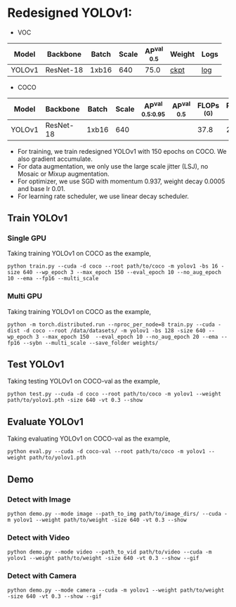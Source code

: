 # Redesigned YOLOv1:

- VOC

| Model  |  Backbone  | Batch | Scale | AP<sup>val<br>0.5 | Weight |  Logs  |
|--------|------------|-------|-------|-------------------|--------|--------|
| YOLOv1 | ResNet-18  | 1xb16 |  640  |       75.0        | [ckpt](https://github.com/yjh0410/YOLO-Tutorial-v2/releases/download/yolo_tutorial_ckpt/yolov1_r18_voc.pth) | [log](https://github.com/yjh0410/YOLO-Tutorial-v2/releases/download/yolo_tutorial_ckpt/YOLOv1-R18-VOC.txt) |

- COCO

| Model  |  Backbone  | Batch | Scale | AP<sup>val<br>0.5:0.95 | AP<sup>val<br>0.5 | FLOPs<br><sup>(G) | Params<br><sup>(M) | Weight |
|--------|------------|-------|-------|------------------------|-------------------|-------------------|--------------------|--------|
| YOLOv1 | ResNet-18  | 1xb16 |  640  |                    |               |   37.8            |   21.3             | [ckpt](https://github.com/yjh0410/RT-ODLab/releases/download/yolo_tutorial_ckpt/yolov1_coco.pth) |

- For training, we train redesigned YOLOv1 with 150 epochs on COCO. We also gradient accumulate.
- For data augmentation, we only use the large scale jitter (LSJ), no Mosaic or Mixup augmentation.
- For optimizer, we use SGD with momentum 0.937, weight decay 0.0005 and base lr 0.01.
- For learning rate scheduler, we use linear decay scheduler.


## Train YOLOv1
### Single GPU
Taking training YOLOv1 on COCO as the example,
```Shell
python train.py --cuda -d coco --root path/to/coco -m yolov1 -bs 16 -size 640 --wp_epoch 3 --max_epoch 150 --eval_epoch 10 --no_aug_epoch 10 --ema --fp16 --multi_scale 
```

### Multi GPU
Taking training YOLOv1 on COCO as the example,
```Shell
python -m torch.distributed.run --nproc_per_node=8 train.py --cuda -dist -d coco --root /data/datasets/ -m yolov1 -bs 128 -size 640 --wp_epoch 3 --max_epoch 150  --eval_epoch 10 --no_aug_epoch 20 --ema --fp16 --sybn --multi_scale --save_folder weights/ 
```

## Test YOLOv1
Taking testing YOLOv1 on COCO-val as the example,
```Shell
python test.py --cuda -d coco --root path/to/coco -m yolov1 --weight path/to/yolov1.pth -size 640 -vt 0.3 --show 
```

## Evaluate YOLOv1
Taking evaluating YOLOv1 on COCO-val as the example,
```Shell
python eval.py --cuda -d coco-val --root path/to/coco -m yolov1 --weight path/to/yolov1.pth 
```

## Demo
### Detect with Image
```Shell
python demo.py --mode image --path_to_img path/to/image_dirs/ --cuda -m yolov1 --weight path/to/weight -size 640 -vt 0.3 --show
```

### Detect with Video
```Shell
python demo.py --mode video --path_to_vid path/to/video --cuda -m yolov1 --weight path/to/weight -size 640 -vt 0.3 --show --gif
```

### Detect with Camera
```Shell
python demo.py --mode camera --cuda -m yolov1 --weight path/to/weight -size 640 -vt 0.3 --show --gif
```
